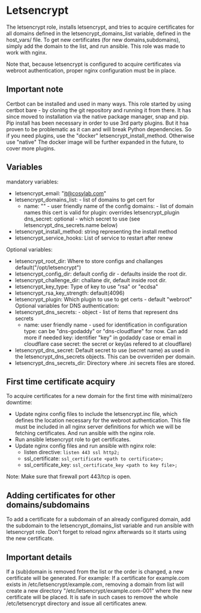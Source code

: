 # Letsencrypt

The letsencrypt role, installs letsencrypt, and tries to acquire certificates for all domains defined in the letsencrypt_domains_list variable, defined in the host_vars/<host name> file. To get new certificates (for new domains,subdomains), simply add the domain to the list, and run ansible.
This role was made to work with nginx.

Note that, because letsencrypt is configured to acquire certificates via webroot authentication, proper nginx configuration must be in place.

## Important note
Certbot can be installed and used in many ways.
This role started by using certbot bare - by cloning the git repository and running it from there.
It has since moved to installation via the native package manager, snap and pip.
Pip install has been necessary in order to use 3rd party plugins. But it hsa proven to be problematic as it can and will break Python dependencies.
So if you need plugins, use the "docker" letsencrypt_install_method. Otherwise use "native"
The docker image will be further expanded in the future, to cover more plugins.

## Variables
mandatory variables:
* letsencrypt_email: "it@cosylab.com"
* letsencrypt_domains_list: - list of domains to get cert for
  - name: "<name>" - user friendly name of the config
    domains: - list of domain names this cert is valid for
    plugin: overrides letsencrypt_plugin
    dns_secret: optional - which secret to use (see letsencrypt_dns_secrets.name below)
* letsencrypt_install_method: string representing the install method
* letsencrypt_service_hooks: List of service to restart after renew

Optional variables:
* letsencrypt_root_dir: Where to store configs and challanges default("/opt/letsencrypt")
* letsencrypt_config_dir: default config dir - defaults inside the root dir.
* letsencrypt_challenge_dir: challane dir, default inside root dir.
* letsencrypt_key_type: Type of key to use "rsa" or "ecdsa"
* letsencrypt_rsa_key_strength: default(4096)
* letsencrypt_plugin: Which plugin to use to get certs - default "webroot"
Optional variables for DNS authentication:
* letsencrypt_dns_secrets: - object - list of items that represent dns secrets
  - name: user friendly name - used for identification in configuration
    type: can be "dns-godaddy" or "dns-cloudflare" for now. Can add more if needed
    key: identifier "key" in godaddy case or email in cloudflare case
    secret: the secret or key(as refered to at cloudflare)
* letsencrypt_dns_secret: Default secret to use (secret name) as used in the letsencrypt_dns_secrets objects. This can be ovverriden per domain.
* letsencrypt_dns_secrets_dir: Directory where .ini secrets files are stored.

## First time certificate acquiry
To acquire certificates for a new domain for the first time with minimal/zero downtime:

* Update nginx config files to include the letsencrypt.inc file, which defines the location necessary for the webroot authentication. This file must be included in all nginx server definitions for which we will be fetching certificates. And run ansible with the nginx role.
* Run ansible letsencrypt role to get certificates.
* Update nginx config files and run ansible with nginx role:
    * listen directive: `listen 443 ssl http2;`
    * ssl_certificate: `ssl_certificate <path to certificate>;`
    * ssl_certificate_key: `ssl_certificate_key <path to key file>;`

Note: Make sure that firewall port 443/tcp is open.

## Adding certificates for other domains/subdomains
To add a certificate for a subdomain of an already configured domain, add the subdomain to the letsencrypt_domains_list variable and run ansible with letsencrypt role. Don't forget to reload nginx afterwards so it starts using the new certificate.

## Important details
If a (sub)domain is removed from the list or the order is changed, a new certificate will be generated. For example:
If a certificate for example.com exists in /etc/letsencrypt/example.com, removing a domain from list will create a new directory "/etc/letsencrypt/example.com-001" where the new certificate will be placed. It is safe in such cases to remove the whole /etc/letsencrypt directory and issue all certificates anew.
